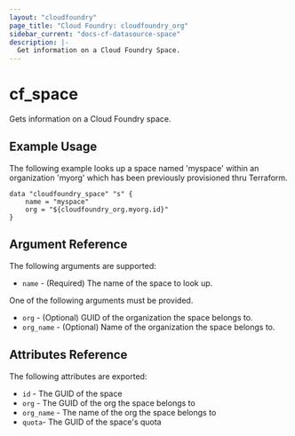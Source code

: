 ```yaml
---
layout: "cloudfoundry"
page_title: "Cloud Foundry: cloudfoundry_org"
sidebar_current: "docs-cf-datasource-space"
description: |-
  Get information on a Cloud Foundry Space.
---
```


# cf\_space

Gets information on a Cloud Foundry space.

## Example Usage

The following example looks up a space named 'myspace' within an organization 'myorg' which has been previously provisioned thru Terraform. 

```
data "cloudfoundry_space" "s" {
    name = "myspace"
    org = "${cloudfoundry_org.myorg.id}"    
}
```

## Argument Reference

The following arguments are supported:

* `name` - (Required) The name of the space to look up.

One of the following arguments must be provided.

* `org` - (Optional) GUID of the organization the space belongs to.
* `org_name` - (Optional) Name of the organization the space belongs to.

## Attributes Reference

The following attributes are exported:

* `id` - The GUID of the space
* `org` - The GUID of the org the space belongs to
* `org_name` - The name of the org the space belongs to
* `quota`- The GUID of the space's quota
